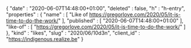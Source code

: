 {
  "date" : "2020-06-07T14:48:00+01:00",
  "deleted" : false,
  "h" : "h-entry",
  "properties" : {
    "name" : [ "Like of https://gregorlove.com/2020/05/it-is-time-to-do-the-work/" ],
    "published" : [ "2020-06-07T14:48:00+01:00" ],
    "like-of" : [ "https://gregorlove.com/2020/05/it-is-time-to-do-the-work/" ]
  },
  "kind" : "likes",
  "slug" : "2020/06/10d3n",
  "client_id" : "https://indigenous.realize.be"
}
